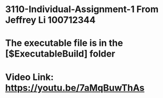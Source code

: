 # 3110-Individual-Assignment-1 From Jeffrey Li 100712344

# The executable file is in the [$ExecutableBuild] folder

# Video Link: https://youtu.be/7aMqBuwThAs
